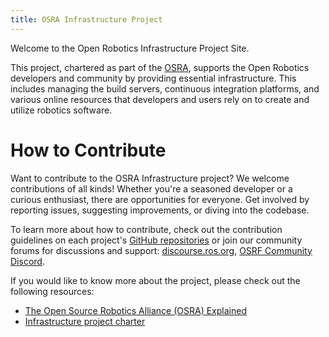 ```yaml
---
title: OSRA Infrastructure Project
---
```

Welcome to the Open Robotics Infrastructure Project Site.

This project, chartered as part of the [OSRA](https://osralliance.org), supports the Open Robotics developers and community by providing essential infrastructure.
This includes managing the build servers, continuous integration platforms, and various online resources that developers and users rely on to create and utilize robotics software.

# How to Contribute


Want to contribute to the OSRA Infrastructure project? 
We welcome contributions of all kinds! 
Whether you're a seasoned developer or a curious enthusiast, there are opportunities for everyone.
Get involved by reporting issues, suggesting improvements, or diving into the codebase. 

To learn more about how to contribute, check out the contribution guidelines on each project's [GitHub repositories](/repos) or join our community forums for discussions and support: [discourse.ros.org](https://discourse.ros.org/), [OSRF Community Discord](https://discord.com/invite/RtJeHT8mXQ).

If you would like to know more about the project, please check out the following resources:

* [The Open Source Robotics Alliance (OSRA) Explained](https://osralliance.org/staging/wp-content/uploads/2024/03/OSRA-explainer.pdf)
* [Infrastructure project charter](https://osralliance.org/staging/wp-content/uploads/2024/03/infrastructure_project_charter.pdf)
